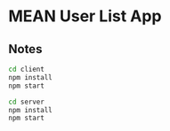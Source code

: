 # MEAN User List App

## Notes

```sh
cd client
npm install
npm start

cd server
npm install
npm start
```
